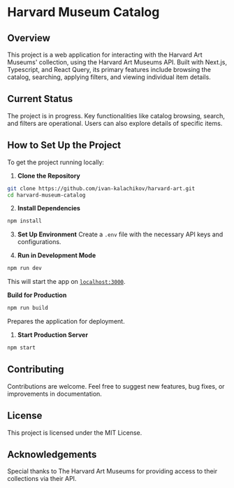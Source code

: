 # Harvard Museum Catalog

## Overview

This project is a web application for interacting with the Harvard Art Museums' collection, using the Harvard Art Museums API. Built with Next.js, Typescript, and React Query, its primary features include browsing the catalog, searching, applying filters, and viewing individual item details.

## Current Status

The project is in progress. Key functionalities like catalog browsing, search, and filters are operational. Users can also explore details of specific items.

## How to Set Up the Project

To get the project running locally:

1. **Clone the Repository**

```bash
git clone https://github.com/ivan-kalachikov/harvard-art.git
cd harvard-museum-catalog
```

2. **Install Dependencies**

```bash
npm install
```

3. **Set Up Environment**
   Create a `.env` file with the necessary API keys and configurations.

4. **Run in Development Mode**

```bash
npm run dev
```

This will start the app on [`localhost:3000`](http:\localhost:3000).

**Build for Production**

```bash
npm run build
```

Prepares the application for deployment.

1. **Start Production Server**

```bash
npm start
```

## Contributing

Contributions are welcome. Feel free to suggest new features, bug fixes, or improvements in documentation.

## License

This project is licensed under the MIT License.

## Acknowledgements

Special thanks to The Harvard Art Museums for providing access to their collections via their API.
